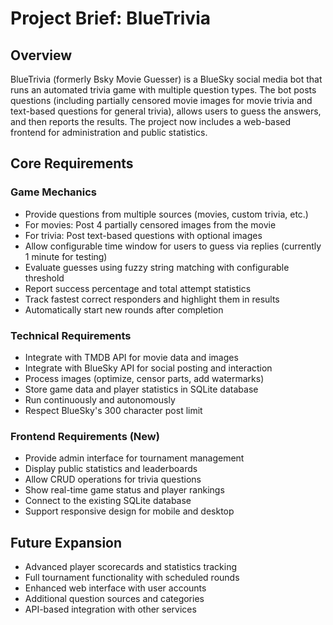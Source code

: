# Project Brief: BlueTrivia

## Overview

BlueTrivia (formerly Bsky Movie Guesser) is a BlueSky social media bot that runs an automated trivia game with multiple question types. The bot posts questions (including partially censored movie images for movie trivia and text-based questions for general trivia), allows users to guess the answers, and then reports the results. The project now includes a web-based frontend for administration and public statistics.

## Core Requirements

### Game Mechanics

- Provide questions from multiple sources (movies, custom trivia, etc.)
- For movies: Post 4 partially censored images from the movie
- For trivia: Post text-based questions with optional images
- Allow configurable time window for users to guess via replies (currently 1 minute for testing)
- Evaluate guesses using fuzzy string matching with configurable threshold
- Report success percentage and total attempt statistics
- Track fastest correct responders and highlight them in results
- Automatically start new rounds after completion

### Technical Requirements

- Integrate with TMDB API for movie data and images
- Integrate with BlueSky API for social posting and interaction
- Process images (optimize, censor parts, add watermarks)
- Store game data and player statistics in SQLite database
- Run continuously and autonomously
- Respect BlueSky's 300 character post limit

### Frontend Requirements (New)

- Provide admin interface for tournament management
- Display public statistics and leaderboards
- Allow CRUD operations for trivia questions
- Show real-time game status and player rankings
- Connect to the existing SQLite database
- Support responsive design for mobile and desktop

## Future Expansion

- Advanced player scorecards and statistics tracking
- Full tournament functionality with scheduled rounds
- Enhanced web interface with user accounts
- Additional question sources and categories
- API-based integration with other services
